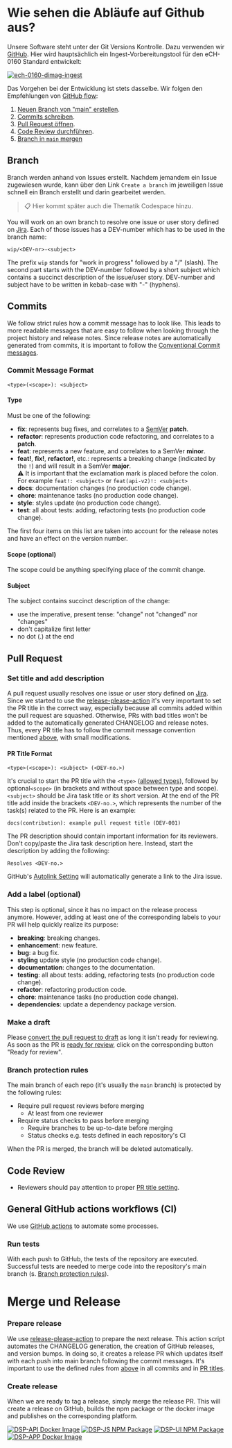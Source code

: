 # Wie sehen die Abläufe auf Github aus?

Unsere Software steht unter der Git Versions Kontrolle. Dazu verwenden wir [GitHub](https://github.com/av-dimag). Hier wird hauptsächlich ein Ingest-Vorbereitungstool für den eCH-0160 Standard entwickelt:

[![ech-0160-dimag-ingest](https://img.shields.io/github/v/release/av-dimag/ech-0160-dimag-ingest?include_prereleases&label=eCH-0160-DIMAG-Ingest)](https://github.com/av-dimag/ech-0160-dimag-ingest)

Das Vorgehen bei der Entwicklung ist stets dasselbe. Wir folgen den Empfehlungen von [GitHub flow](https://docs.github.com/en/get-started/quickstart/github-flow):

1. [Neuen Branch von "main" erstellen](#branch).
1. [Commits schreiben](#commits).
1. [Pull Request öffnen](#pull-request).
1. [Code Review durchführen](#code-review).
1. [Branch in `main` mergen](#merge-und-release)

## Branch

Branch werden anhand von Issues erstellt. Nachdem jemandem ein Issue zugewiesen wurde, kann über den Link `Create a branch` im jeweiligen Issue schnell ein Branch erstellt und darin gearbeitet werden.

>
> :clipboard: Hier kommt später auch die Thematik Codespace hinzu.
>




You will work on an own branch to resolve one issue or user story defined on [Jira](https://dasch.atlassian.net/jira). 
Each of those issues has a DEV-number which has to be used in the branch name:

```text
wip/<DEV-nr>-<subject>
```

The prefix `wip` stands for "work in progress" followed by a "/" (slash). The second part starts with the DEV-number 
followed by a short subject which contains a succinct description of the issue/user story. DEV-number and subject have 
to be written in kebab-case with "-" (hyphens).

## Commits

We follow strict rules how a commit message has to look like. This leads to more readable messages that are easy to 
follow when looking through the project history and release notes. Since release notes are automatically generated from 
commits, it is important to follow the [Conventional Commit messages](https://www.conventionalcommits.org/).

### Commit Message Format

```text
<type>(<scope>): <subject>
```

#### Type

Must be one of the following:

- **fix**: represents bug fixes, and correlates to a [SemVer](https://semver.org/) **patch**.
- **refactor**: represents production code refactoring, and correlates to a **patch**.
- **feat**: represents a new feature, and correlates to a SemVer **minor**.
- **feat!**, **fix!**, **refactor!**, etc.: represents a breaking change (indicated by the `!`) and will result in a SemVer **major**.\
  ⚠ It is important that the exclamation mark is placed before the colon. For example `feat!: <subject>` or `feat(api-v2)!: <subject>`
- **docs**: documentation changes (no production code change).
- **chore**: maintenance tasks (no production code change).
- **style**: styles update (no production code change).
- **test**: all about tests: adding, refactoring tests (no production code change).

The first four items on this list are taken into account for the release notes and have an effect on the version number.

#### Scope (optional)

The scope could be anything specifying place of the commit change.

#### Subject

The subject contains succinct description of the change:

- use the imperative, present tense: "change" not "changed" nor "changes"
- don't capitalize first letter
- no dot (.) at the end

## Pull Request

### Set title and add description

A pull request usually resolves one issue or user story defined on [Jira](https://dasch.atlassian.net/jira).
Since we started to use the [release-please-action](https://github.com/marketplace/actions/release-please-action) it's 
very important to set the PR title in the correct way, especially because all commits added within the pull request are 
squashed. Otherwise, PRs with bad titles won't be added to the automatically generated CHANGELOG and release notes. 
Thus, every PR title has to follow the commit message convention mentioned [above](#git-commit-guidelines), with small 
modifications. 

#### PR Title Format

```text
<type>(<scope>): <subject> (<DEV-no.>)
```

It's crucial to start the PR title with the `<type>` ([allowed types](#type)), followed by optional`<scope>` 
(in brackets and without space between type and scope). `<subject>` should be Jira task title or its short version. At 
the end of the PR title add inside the brackets `<DEV-no.>`, which represents the number of the task(s) related to the 
PR. Here is an example:

```text
docs(contribution): example pull request title (DEV-001)
```

The PR description should contain important information for its reviewers. Don't copy/paste the Jira task description 
here. Instead, start the description by adding the following:

```text
Resolves <DEV-no.>
```

GitHub's [Autolink Setting](https://docs.github.com/en/repositories/managing-your-repositorys-settings-and-features/managing-repository-settings/configuring-autolinks-to-reference-external-resources) 
will automatically generate a link to the Jira issue.

### Add a label (optional)

This step is optional, since it has no impact on the release process anymore. However, adding at least one of the 
corresponding labels to your PR will help quickly realize its purpose:

- **breaking**: breaking changes.
- **enhancement**: new feature.
- **bug**: a bug fix.
- **styling** update style (no production code change).
- **documentation**: changes to the documentation.
- **testing**: all about tests: adding, refactoring tests (no production code change).
- **refactor**: refactoring production code.
- **chore**: maintenance tasks (no production code change).
- **dependencies**: update a dependency package version.

### Make a draft

Please [convert the pull request to draft](https://docs.github.com/en/pull-requests/collaborating-with-pull-requests/proposing-changes-to-your-work-with-pull-requests/changing-the-stage-of-a-pull-request#converting-a-pull-request-to-a-draft) 
as long it isn't ready for reviewing. As soon as the PR is [ready for review](https://docs.github.com/en/pull-requests/collaborating-with-pull-requests/proposing-changes-to-your-work-with-pull-requests/changing-the-stage-of-a-pull-request#marking-a-pull-request-as-ready-for-review), 
click on the corresponding button "Ready for review".

### Branch protection rules

The main branch of each repo (it's usually the `main` branch) is protected by the following rules:

- Require pull request reviews before merging
    - At least from one reviewer
- Require status checks to pass before merging
    - Require branches to be up-to-date before merging
    - Status checks e.g. tests defined in each repository's CI

When the PR is merged, the branch will be deleted automatically.

## Code Review

- Reviewers should pay attention to proper [PR title setting](#pr-title-format).

## General GitHub actions workflows (CI)

We use [GitHub actions](https://github.com/features/actions) to automate some processes.

### Run tests

With each push to GitHub, the tests of the repository are executed. Successful tests are needed to merge code into the 
repository's main branch (s. [Branch protection rules](#branch-protection-rules)).

# Merge und Release


### Prepare release

We use [release-please-action](https://github.com/marketplace/actions/release-please-action) to prepare the next release. 
This action script automates the CHANGELOG generation, the creation of GitHub releases, and version bumps. In doing so, 
it creates a release PR which updates itself with each push into main branch following the commit messages. It's 
important to use the defined rules from [above](#git-commit-guidelines) in all commits and in [PR titles](#pr-title-format).

### Create release

When we are ready to tag a release, simply merge the release PR. This will create a release on GitHub, builds the npm 
package or the docker image and publishes on the corresponding platform.

[![DSP-API Docker Image](https://img.shields.io/docker/v/daschswiss/knora-api?label=DSP-API%20Docker%20Image)](https://hub.docker.com/r/daschswiss/knora-api)
[![DSP-JS NPM Package](https://img.shields.io/npm/v/@dasch-swiss/dsp-js?label=DSP-JS%20NPM%20package)](https://www.npmjs.com/package/@dasch-swiss/dsp-js)
[![DSP-UI NPM Package](https://img.shields.io/npm/v/@dasch-swiss/dsp-ui?label=DSP-UI%20NPM%20package)](https://www.npmjs.com/package/@dasch-swiss/dsp-ui)
[![DSP-APP Docker Image](https://img.shields.io/docker/v/daschswiss/dsp-app?label=DSP-APP%20Docker%20Image)](https://hub.docker.com/r/daschswiss/dsp-app)